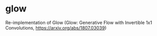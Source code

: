 # glow
Re-implementation of Glow (Glow: Generative Flow with Invertible 1x1 Convolutions, https://arxiv.org/abs/1807.03039)
